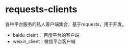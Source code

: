 # requests-clients

各种平台服务的私人客户端集合，基于requests，用于开发。

- baidu_cleint： 百度平台的客户端
- weixin_client：微信平台客户端
